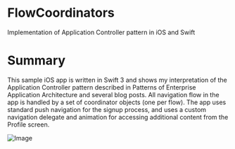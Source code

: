 # FlowCoordinators
Implementation of Application Controller pattern in iOS and Swift

# Summary
This sample iOS app is written in Swift 3 and shows my interpretation of the Application Controller pattern described in Patterns of Enterprise Application Architecture and several blog posts. All navigation flow in the app is handled by a set of coordinator objects (one per flow). The app uses standard push navigation for the signup process, and uses a custom navigation delegate and animation for accessing additional content from the Profile screen. 

![Image](/App.png)
